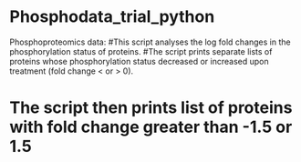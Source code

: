 # Phosphodata_trial_python
Phosphoproteomics data: 
#This script analyses  the log fold changes in the phosphorylation status of proteins.
#The script prints separate lists of proteins whose phosphorylation status decreased or increased upon treatment (fold change < or > 0).
# The script then prints list of proteins with fold change  greater than -1.5 or 1.5
